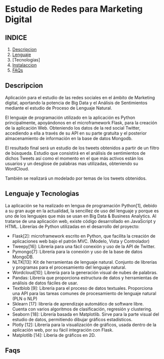 # Estudio de Redes para Marketing Digital

## INDICE
1. [Descripcion](#Descripcion)
2. [Lenguaje](#Lenguaje)
3. [Tecnologias]
3. [Instalaccion](#Instalaccion)
5. [FAQs](#faqs)



## Descripcion

Aplicación para el estudio de las redes sociales en el ámbito de Marketing digital, aportando la potencia de Big Data y el Análisis de Sentimientos mediante el estudio de Proceso de Lenguaje Natural.

El lenguaje de programación utilizado en la aplicación es Python principalmente, apoyándonos en el microframework Flask, para la creación de la aplicación Web. Obteniendo los datos de la red social Twitter, accediendo a ella a través de su API en su parte gratuita y el posterior almacenamiento de información en la base de datos Mongodb.

El resultado final será un estudio de los tweets obtenidos a partir de un filtro de búsqueda. 
Estudio que consistirá en el análisis de sentimientos de dichos Tweets así como el momento en el que más activos están los usuarios y un desglose de palabras mas utilizadas, obteniendo su WordCloud.

También se realizará un modelado por temas de los tweets obtenidos. 


## Lenguaje y Tecnologias

La aplicación se ha realizado en lengua de programación Python[1], debido a su gran auge en la actualidad, la sencillez de uso del lenguaje y porque es uno de los lenguajes que más se usan en Big Data & Business Analytics. 
Al tratarse de una aplicación web, existe código desarrollado en JavaScript y HTML.
	Librerías de Python utilizadas en el desarrollo del proyecto:

-	Flask[2]: microframework escrito en Python, que facilita la creación de aplicaciones web bajo el patrón MVC. (Modelo, Vista y Controlador)
-	Tweepy[16]: Librería para una fácil conexión y uso de la API de Twitter.
-	Pymongo[7]: Librería para la conexión y uso de la base de datos MongoDB.
-	NLTK[13]: Kit de herramientas de lenguaje natural. Conjunto de librerías y programas para el procesamiento del lenguaje natural. 
-	Wordcloud[10]: Librería para la generación visual de nubes de palabras.
-	Pandas: Librería que proporciona estructura de datos y herramientas de análisis de datos fáciles de usar. 
-	Textblob [9]: Librería para el proceso de datos textuales. Proporciona una API para las tareas comunes de procesamiento de lenguaje natural (PLN o NLP)
-	Sklearn [17]: librería de aprendizaje automático de software libre. Cuenta con varios algoritmos de clasificación, regresión y clustering. 
-	Seaborn [18]: Librería basada en Matplotlib. Sirve para la parte visual del estudio de datos, permitiendo dibujar gráficos estadísticos. 
-	Plotly [12]: Librería para la visualización de gráficos, usada dentro de la aplicación web, por su fácil integración con Flask.
-	Matplotlib [14]:  Liberia de gráficos en 2D. 



## Faqs